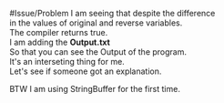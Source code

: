 #Issue/Problem
I am seeing that despite the difference  
in the values of original and reverse variables.  
The compiler returns true.  
I am adding the __Output.txt__  
So that you can see the Output of the program.  
It's an interseting thing for me.  
Let's see if someone got an explanation.  

BTW I am using StringBuffer for the first time.  

